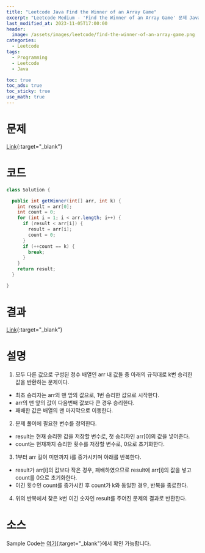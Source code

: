 ```yaml
---
title: "Leetcode Java Find the Winner of an Array Game"
excerpt: "Leetcode Medium - 'Find the Winner of an Array Game' 문제 Java 풀이"
last_modified_at: 2023-11-05T17:00:00
header:
  image: /assets/images/leetcode/find-the-winner-of-an-array-game.png
categories:
  - Leetcode
tags:
  - Programming
  - Leetcode
  - Java

toc: true
toc_ads: true
toc_sticky: true
use_math: true
---
```

# 문제
[Link](https://leetcode.com/problems/find-the-winner-of-an-array-game){:target="_blank"}

# 코드
```java
class Solution {

  public int getWinner(int[] arr, int k) {
    int result = arr[0];
    int count = 0;
    for (int i = 1; i < arr.length; i++) {
      if (result < arr[i]) {
        result = arr[i];
        count = 0;
      }
      if (++count == k) {
        break;
      }
    }
    return result;
  }

}
```

# 결과
[Link](https://leetcode.com/problems/find-the-winner-of-an-array-game/submissions/1091875432/){:target="_blank"}

# 설명
1. 모두 다른 값으로 구성된 정수 배열인 arr 내 값들 중 아래의 규칙대로 k번 승리한 값을 반환하는 문제이다.
- 최초 승리자는 arr의 맨 앞의 값으로, 1번 승리한 값으로 시작한다.
- arr의 맨 앞의 값이 다음번째 값보다 큰 경우 승리한다.
- 패배한 값은 배열의 맨 마지막으로 이동한다.

2. 문제 풀이에 필요한 변수를 정의한다.
- result는 현재 승리한 값을 저장할 변수로, 첫 승리자인 arr[0]의 값을 넣어준다.
- count는 현재까지 승리한 횟수를 저장할 변수로, 0으로 초기화한다.

3. 1부터 arr 길이 미만까지 i를 증가시키며 아래를 반복한다.
- result가 arr[i]의 값보다 작은 경우, 패배하였으므로 result에 arr[i]의 값을 넣고 count를 0으로 초기화한다.
- 이긴 횟수인 count를 증가시킨 후 count가 k와 동일한 경우, 반복을 종료한다.

4. 위의 반복에서 찾은 k번 이긴 숫자인 result를 주어진 문제의 결과로 반환한다.

# 소스
Sample Code는 [여기](https://github.com/GracefulSoul/leetcode/blob/master/src/main/java/gracefulsoul/problems/FindTheWinnerOfAnArrayGame.java){:target="_blank"}에서 확인 가능합니다.